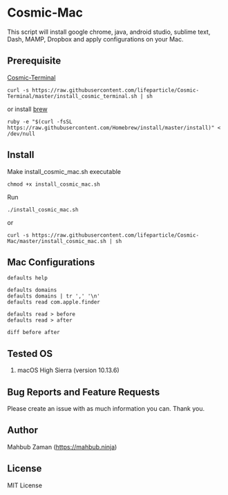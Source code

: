 # Cosmic-Mac

This script will install google chrome, java, android studio, sublime text, Dash, MAMP, Dropbox and apply configurations on your Mac.

## Prerequisite
[Cosmic-Terminal](https://github.com/lifeparticle/Cosmic-Terminal)
```
curl -s https://raw.githubusercontent.com/lifeparticle/Cosmic-Terminal/master/install_cosmic_terminal.sh | sh
```
or install [brew](https://brew.sh)
```
ruby -e "$(curl -fsSL https://raw.githubusercontent.com/Homebrew/install/master/install)" < /dev/null
````

## Install

Make install_cosmic_mac.sh executable
```
chmod +x install_cosmic_mac.sh
```

Run
```
./install_cosmic_mac.sh
```

or

```
curl -s https://raw.githubusercontent.com/lifeparticle/Cosmic-Mac/master/install_cosmic_mac.sh | sh
```
## Mac Configurations
```
defaults help

defaults domains
defaults domains | tr ',' '\n'
defaults read com.apple.finder

defaults read > before
defaults read > after

diff before after
```

## Tested OS
1. macOS High Sierra (version 10.13.6)

## Bug Reports and Feature Requests
Please create an issue with as much information you can. Thank you.

## Author
Mahbub Zaman (https://mahbub.ninja)

## License
MIT License
